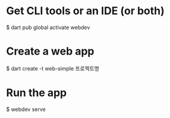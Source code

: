 # Get CLI tools or an IDE (or both)
$ dart pub global activate webdev

# Create a web app
$ dart create -t web-simple 프로젝트명

# Run the app
$ webdev serve
